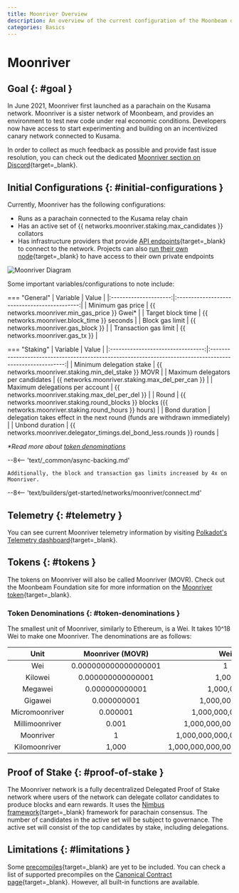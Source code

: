 ```yaml
---
title: Moonriver Overview
description: An overview of the current configuration of the Moonbeam deployment on Kusama, Moonriver, and information on how to start building on it using Solidity.
categories: Basics
---
```


# Moonriver

## Goal {: #goal }

In June 2021, Moonriver first launched as a parachain on the Kusama network. Moonriver is a sister network of Moonbeam, and provides an environment to test new code under real economic conditions. Developers now have access to start experimenting and building on an incentivized canary network connected to Kusama.

In order to collect as much feedback as possible and provide fast issue resolution, you can check out the dedicated [Moonriver section on Discord](https://discord.com/invite/5TaUvbRvgM){target=\_blank}.

## Initial Configurations {: #initial-configurations }

Currently, Moonriver has the following configurations:

- Runs as a parachain connected to the Kusama relay chain
- Has an active set of {{ networks.moonriver.staking.max_candidates }} collators
- Has infrastructure providers that provide [API endpoints](/builders/get-started/endpoints/){target=\_blank} to connect to the network. Projects can also [run their own node](/node-operators/networks/run-a-node/){target=\_blank} to have access to their own private endpoints

![Moonriver Diagram](/images/learn/platform/networks/moonriver-diagram.webp)

Some important variables/configurations to note include:

=== "General"
    |       Variable        |                    Value                     |
    |:---------------------:|:--------------------------------------------:|
    |   Minimum gas price   | {{ networks.moonriver.min_gas_price }} Gwei* |
    |   Target block time   | {{ networks.moonriver.block_time }} seconds  |
    |    Block gas limit    |      {{ networks.moonriver.gas_block }}      |
    | Transaction gas limit |       {{ networks.moonriver.gas_tx }}        |

=== "Staking"
    |             Variable              |                                                   Value                                                   |
    |:---------------------------------:|:---------------------------------------------------------------------------------------------------------:|
    |     Minimum delegation stake      |                            {{ networks.moonriver.staking.min_del_stake }} MOVR                            |
    | Maximum delegators per candidates |                             {{ networks.moonriver.staking.max_del_per_can }}                              |
    |  Maximum delegations per account  |                             {{ networks.moonriver.staking.max_del_per_del }}                              |
    |               Round               | {{ networks.moonriver.staking.round_blocks }} blocks ({{ networks.moonriver.staking.round_hours }} hours) |
    |           Bond duration           |                delegation takes effect in the next round (funds are withdrawn immediately)                |
    |          Unbond duration          |                  {{ networks.moonriver.delegator_timings.del_bond_less.rounds }} rounds                   |

_*Read more about [token denominations](#token-denominations)_

--8<-- 'text/_common/async-backing.md'

    Additionally, the block and transaction gas limits increased by 4x on Moonriver.

--8<-- 'text/builders/get-started/networks/moonriver/connect.md'

## Telemetry {: #telemetry }

You can see current Moonriver telemetry information by visiting [Polkadot's Telemetry dashboard](https://telemetry.polkadot.io/#list/0x401a1f9dca3da46f5c4091016c8a2f26dcea05865116b286f60f668207d1474b){target=\_blank}.

## Tokens {: #tokens }

The tokens on Moonriver will also be called Moonriver (MOVR). Check out the Moonbeam Foundation site for more information on the [Moonriver token](https://moonbeam.foundation/moonriver-token-tokenomics){target=\_blank}.

### Token Denominations {: #token-denominations }

The smallest unit of Moonriver, similarly to Ethereum, is a Wei. It takes 10^18 Wei to make one Moonriver. The denominations are as follows:

|      Unit      |   Moonriver (MOVR)   |              Wei              |
|:--------------:|:--------------------:|:-----------------------------:|
|      Wei       | 0.000000000000000001 |               1               |
|    Kilowei     |  0.000000000000001   |             1,000             |
|    Megawei     |    0.000000000001    |           1,000,000           |
|    Gigawei     |     0.000000001      |         1,000,000,000         |
| Micromoonriver |       0.000001       |       1,000,000,000,000       |
| Millimoonriver |        0.001         |     1,000,000,000,000,000     |
|   Moonriver    |          1           |   1,000,000,000,000,000,000   |
| Kilomoonriver  |        1,000         | 1,000,000,000,000,000,000,000 |

## Proof of Stake {: #proof-of-stake }

The Moonriver network is a fully decentralized Delegated Proof of Stake network where users of the network can delegate collator candidates to produce blocks and earn rewards. It uses the [Nimbus framework](/learn/features/consensus/){target=\_blank} framework for parachain consensus. The number of candidates in the active set will be subject to governance. The active set will consist of the top candidates by stake, including delegations.

## Limitations {: #limitations }

Some [precompiles](https://www.evm.codes/precompiled){target=\_blank} are yet to be included. You can check a list of supported precompiles on the [Canonical Contract page](/builders/ethereum/precompiles/){target=\_blank}. However, all built-in functions are available.
